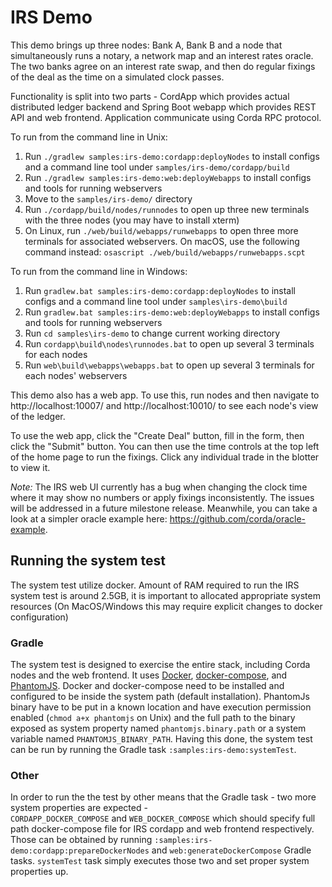 # IRS Demo

This demo brings up three nodes: Bank A, Bank B and a node that simultaneously runs a notary, a network map and an 
interest rates oracle. The two banks agree on an interest rate swap, and then do regular fixings of the deal as the 
time on a simulated clock passes.

Functionality is split into two parts - CordApp which provides actual distributed ledger backend and Spring Boot 
webapp which provides REST API and web frontend. Application communicate using Corda RPC protocol.

To run from the command line in Unix:
1. Run ``./gradlew samples:irs-demo:cordapp:deployNodes`` to install configs and a command line tool under 
   ``samples/irs-demo/cordapp/build``
2. Run ``./gradlew samples:irs-demo:web:deployWebapps`` to install configs and tools for running webservers
3. Move to the ``samples/irs-demo/`` directory
4. Run ``./cordapp/build/nodes/runnodes`` to open up three new terminals with the three nodes (you may have to install xterm)
5. On Linux, run ``./web/build/webapps/runwebapps`` to open three more terminals for associated webservers. On macOS,
   use the following command instead: ``osascript ./web/build/webapps/runwebapps.scpt``

To run from the command line in Windows:

1. Run ``gradlew.bat samples:irs-demo:cordapp:deployNodes`` to install configs and a command line tool under 
   ``samples\irs-demo\build``
2. Run ``gradlew.bat samples:irs-demo:web:deployWebapps`` to install configs and tools for running webservers
3. Run ``cd samples\irs-demo`` to change current working directory
4. Run ``cordapp\build\nodes\runnodes.bat`` to open up several 3 terminals for each nodes
5. Run ``web\build\webapps\webapps.bat`` to open up several 3 terminals for each nodes' webservers

This demo also has a web app. To use this, run nodes and then navigate to http://localhost:10007/ and 
http://localhost:10010/ to see each node's view of the ledger.

To use the web app, click the "Create Deal" button, fill in the form, then click the "Submit" button. You can then use 
the time controls at the top left of the home page to run the fixings. Click any individual trade in the blotter to 
view it.

*Note:* The IRS web UI currently has a bug when changing the clock time where it may show no numbers or apply fixings 
inconsistently. The issues will be addressed in a future milestone release. Meanwhile, you can take a look at a simpler 
oracle example here: https://github.com/corda/oracle-example.

## Running the system test

The system test utilize docker. Amount of RAM required to run the IRS system test is around 2.5GB, it is important
to allocated appropriate system resources (On MacOS/Windows this may require explicit changes to docker configuration)

### Gradle

The system test is designed to exercise the entire stack, including Corda nodes and the web frontend. It uses [Docker](https://www.docker.com), [docker-compose](https://docs.docker.com/compose/), and
[PhantomJS](http://phantomjs.org/). Docker and docker-compose need to be installed and configured to be inside the system path
(default installation). PhantomJs binary have to be put in a known location and have execution permission enabled
(``chmod a+x phantomjs`` on Unix) and the full path to the binary exposed as system property named ``phantomjs.binary.path`` or
a system variable named ``PHANTOMJS_BINARY_PATH``.
Having this done, the system test can be run by running the Gradle task ``:samples:irs-demo:systemTest``.

### Other

In order to run the the test by other means that the Gradle task - two more system properties are expected -  
``CORDAPP_DOCKER_COMPOSE`` and ``WEB_DOCKER_COMPOSE`` which should specify full path docker-compose file for IRS cordapp 
 and web frontend respectively. Those can be obtained by running ``:samples:irs-demo:cordapp:prepareDockerNodes`` and 
``web:generateDockerCompose`` Gradle tasks. ``systemTest`` task simply executes those two and set proper system properties up.

  